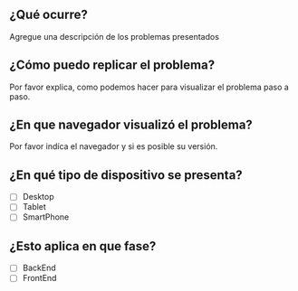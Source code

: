 ## ¿Qué ocurre?
Agregue una descripción de los problemas presentados

## ¿Cómo puedo replicar el problema?
Por favor explica, como podemos hacer para visualizar el problema paso a paso.

## ¿En que navegador visualizó el problema?
Por favor indíca el navegador y si es posible su versión.

## ¿En qué tipo de dispositivo se presenta?
- [ ] Desktop
- [ ] Tablet
- [ ] SmartPhone

## ¿Esto aplica en que fase?
- [ ] BackEnd
- [ ] FrontEnd
